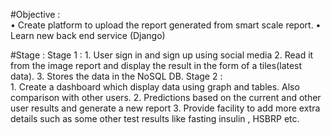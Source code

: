 #Objective :  
	• Create platform to upload the report generated from smart scale report.
	• Learn new back end service (Django)

#Stage :
Stage 1 : 
	1. User sign in and sign up using social media
	2. Read it from the image report and display the result in the form of a tiles(latest data). 
	3. Stores the data in the NoSQL DB.
Stage 2 :  
	1. Create a dashboard which display data using graph and tables. Also comparison with other users.
	2. Predictions based on the current and other user results and generate a new report
	3. Provide facility to add more extra details such as some other test results like fasting insulin , HSBRP etc.
	
